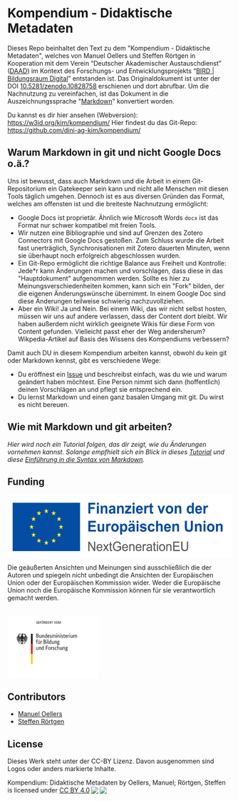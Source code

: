 # Kompendium - Didaktische Metadaten

Dieses Repo beinhaltet den Text zu dem "Kompendium - Didaktische Metadaten", welches von Manuel Oellers und Steffen Rörtgen in Kooperation mit dem Verein “Deutscher Akademischer Austauschdienst” ([DAAD](https://www.daad.de/de/)) im Kontext des Forschungs- und Entwicklungsprojekts “[BIRD | Bildungsraum Digital](https://www.daad.de/de/der-daad/was-wir-tun/digitalisierung/bird/)” entstanden ist.
Das Originaldokument ist unter der DOI [10.5281/zenodo.10828758](https://zenodo.org/doi/10.5281/zenodo.10828758) erschienen und dort abrufbar.
Um die Nachnutzung zu vereinfachen, ist das Dokument in die Auszeichnungssprache "[Markdown](https://de.wikipedia.org/wiki/Markdown)" konvertiert worden.

Du kannst es dir hier ansehen (Webversion): <https://w3id.org/kim/kompendium/>
Hier findest du das Git-Repo: <https://github.com/dini-ag-kim/kompendium/>

## Warum Markdown in git und nicht Google Docs o.ä.?

Uns ist bewusst, dass auch Markdown und die Arbeit in einem Git-Repositorium ein Gatekeeper sein kann und nicht alle Menschen mit diesen Tools täglich umgehen.
Dennoch ist es aus diversen Gründen das Format, welches am offensten ist und die breiteste Nachnutzung ermöglicht:

- Google Docs ist proprietär. Ähnlich wie Microsoft Words `docx` ist das Format nur schwer kompatibel mit freien Tools.
- Wir nutzen eine Bibliographie und sind auf Grenzen des Zotero Connectors mit Google Docs gestoßen. Zum Schluss wurde die Arbeit fast unerträglich, Synchronisationen mit Zotero dauerten Minuten, wenn sie überhaupt noch erfolgreich abgeschlossen wurden.
- Ein Git-Repo ermöglicht die richtige Balance aus Freiheit und Kontrolle: Jede*r kann Änderungen machen und vorschlagen, dass diese in das "Hauptdokument" aufgenommen werden. Sollte es hier zu Meinungsverschiedenheiten kommen, kann sich ein "Fork" bilden, der die eigenen Änderungswünsche übernimmt. In einem Google Doc sind diese Änderungen teilweise schwierig nachzuvollziehen.
- Aber ein Wiki! Ja und Nein. Bei einem Wiki, das wir nicht selbst hosten, müssen wir uns auf andere verlassen, dass der Content dort bleibt. Wir haben außerdem nicht wirklich geeignete Wikis für diese Form von Content gefunden. Vielleicht passt eher der Weg andersherum? Wikpedia-Artikel auf Basis des Wissens des Kompendiums verbessern?

Damit auch DU in diesem Kompendium arbeiten kannst, obwohl du kein git oder Markdown kennst, gibt es verschiedene Wege:

- Du eröffnest ein [Issue](https://github.com/dini-ag-kim/kompendium/issues/new) und beschreibst einfach, was du wie und warum geändert haben möchtest. Eine Person nimmt sich dann (hoffentlich) deinen Vorschlägen an und pflegt sie entsprechend ein.
- Du lernst Markdown und einen ganz basalen Umgang mit git. Du wirst es nicht bereuen.

## Wie mit Markdown und git arbeiten?

*Hier wird noch ein Tutorial folgen, das dir zeigt, wie du Änderungen vornehmen kannst. Solange empfhielt sich ein Blick in dieses [Tutorial](https://docs.github.com/de/get-started/writing-on-github/getting-started-with-writing-and-formatting-on-github/quickstart-for-writing-on-github) und diese [Einführung in die Syntax von Markdown](https://docs.github.com/de/get-started/writing-on-github/getting-started-with-writing-and-formatting-on-github/basic-writing-and-formatting-syntax).*

## Funding

<img src="./images/EU.jpg" alt="Next Generation EU" style="height: 10em; vertical-align: middle; display: block" />

Die geäußerten Ansichten und Meinungen sind ausschließlich die der Autoren und spiegeln nicht unbedingt die Ansichten der Europäischen Union oder der Europäischen Kommission wider. Weder die Europäische Union noch die Europäische Kommission können für sie verantwortlich gemacht werden.

<br>

<img src="./images/BMBF_Logo.png" alt="BMBF" style="height: 10em; vertical-align: middle; display: block" />

## Contributors

- [Manuel Oellers](https://github.com/oellers)
- [Steffen Rörtgen](https://github.com/sroertgen)

## License

Dieses Werk steht unter der CC-BY Lizenz.
Davon ausgenommen sind Logos oder anders markierte Inhalte.

<p xmlns:cc="http://creativecommons.org/ns#" xmlns:dct="http://purl.org/dc/terms/"><span property="dct:title">Kompendium: Didaktische Metadaten</span> by <span property="cc:attributionName">Oellers, Manuel; Rörtgen, Steffen</span> is licensed under <a href="http://creativecommons.org/licenses/by/4.0/?ref=chooser-v1" target="_blank" rel="license noopener noreferrer" style="display:inline-block;">CC BY 4.0<img style="height:22px!important;margin-left:3px;vertical-align:text-bottom;" src="https://mirrors.creativecommons.org/presskit/icons/cc.svg?ref=chooser-v1"><img style="height:22px!important;margin-left:3px;vertical-align:text-bottom;" src="https://mirrors.creativecommons.org/presskit/icons/by.svg?ref=chooser-v1"></a></p> 

